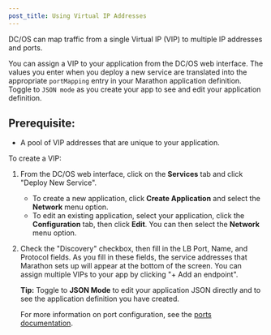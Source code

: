 ```yaml
---
post_title: Using Virtual IP Addresses
---
```

DC/OS can map traffic from a single Virtual IP (VIP) to multiple IP addresses and ports.

You can assign a VIP to your application from the DC/OS web interface. The values you enter when you deploy a new service are translated into the appropriate `portMapping` entry in your Marathon application definition. Toggle to `JSON mode` as you create your app to see and edit your application definition.

## Prerequisite:

*   A pool of VIP addresses that are unique to your application.

To create a VIP:

1.  From the DC/OS web interface, click on the **Services** tab and click "Deploy New Service".

    *   To create a new application, click **Create Application** and select the **Network** menu option.
    *   To edit an existing application, select your application, click the **Configuration** tab, then click **Edit**. You can then select the **Network** menu option.

2.  Check the "Discovery" checkbox, then fill in the LB Port, Name, and Protocol fields. As you fill in these fields, the service addresses that Marathon sets up will appear at the bottom of the screen. You can assign multiple VIPs to your app by clicking "+ Add an endpoint".

    **Tip:** Toggle to **JSON Mode** to edit your application JSON directly and to see the application definition you have created.

    For more information on port configuration, see the [ports documentation][1].

 [1]: http://mesosphere.github.io/marathon/docs/ports.html
